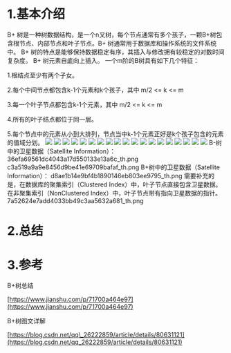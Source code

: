 # 1.基本介绍
B+ 树是一种树数据结构，是一个n叉树，每个节点通常有多个孩子，一颗B+树包含根节点、内部节点和叶子节点。B+ 树通常用于数据库和操作系统的文件系统中。 B+ 树的特点是能够保持数据稳定有序，其插入与修改拥有较稳定的对数时间复杂度。 B+ 树元素自底向上插入。
一个m阶的B树具有如下几个特征：

1.根结点至少有两个子女。

2.每个中间节点都包含k-1个元素和k个孩子，其中 m/2 <= k <= m

3.每一个叶子节点都包含k-1个元素，其中 m/2 <= k <= m

4.所有的叶子结点都位于同一层。

5.每个节点中的元素从小到大排列，节点当中k-1个元素正好是k个孩子包含的元素的值域分划。
![](/static/image/17a0c4f672b34e668a0cd2eb214c117d_th.png)
![](/static/image/c56155c2131e45b0bf69f9ae6cba056e_th.png)
![](/static/image/164ce3d2504c4d63945e134ca6752a2c_th.png)
![](/static/image/891ad19fb4294e9293fdca83e8e34616_th.png)
![](/static/image/eb790f08a02a4bcbbc7cf3f3f8a95d4d_th.png)
![](/static/image/ff571cfd72ab4a068ce0867b0e450de8_th.png)
![](/static/image/d4430eb5e5ef42008b1facec51636dbb_th.png)
![](/static/image/358025867be14bb99bf8806b98e774d9_th.png)
![](/static/image/034a86d6e1d94c798e63ab144955c0f6_th.png)
![](/static/image/86f732dd90b74be3bf9494859fa78d66_th.png)
![](/static/image/0611ff5a5103461e843ab627f8821419_th.png)
![](/static/image/adada4999fdd48d4937f5f14c0eb7792_th.png)
![](/static/image/afffda21578b4d8a90cbdea4976fb5b6_th.png)
![](/static/image/29583d49358e41fa9c2fbc5169fb7d14_th.png)
![](/static/image/04eb120cd1e04d3a94c2482abc7deb96_th.png)
![](/static/image/3ce28ba0a2bd426ebebac9603f728603_th.png)
![](/static/image/3bd2b4220a0f4d1887e2943a729c40a1_th.png)
![](/static/image/664e36a4da0f45fcaf6e18b68d36a0b4_th.png)
![](/static/image/514d587fa73746978200aca252837a44_th.png)
B-树中的卫星数据（Satellite Information）：
36efa69561dc4043a17d550133e13a6c_th.png
c3a519a9a9e8456d9be41e69709bafaf_th.png
B+树中的卫星数据（Satellite Information）：
d8ae1b14e9bf4b1890146eb803ee9795_th.png
需要补充的是，在数据库的聚集索引（Clustered Index）中，叶子节点直接包含卫星数据。在非聚集索引（NonClustered Index）中，叶子节点带有指向卫星数据的指针。
7a52624e7add4033bb49c3aa5632a681_th.png
# 2.总结

# 3.参考

B+树总结

[https://www.jianshu.com/p/71700a464e97](https://www.jianshu.com/p/71700a464e97)

B+树图文详解

[https://blog.csdn.net/qq\_26222859/article/details/80631121](https://blog.csdn.net/qq_26222859/article/details/80631121)

